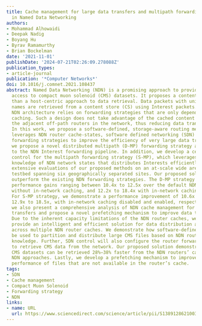 ```yaml
---
title: Cache management for large data transfers and multipath forwarding strategies
  in Named Data Networking
authors:
- Mohammad Alhowaidi
- Deepak Nadig
- Boyang Hu
- Byrav Ramamurthy
- Brian Bockelman
date: '2021-11-01'
publishDate: '2024-07-21T02:26:09.278088Z'
publication_types:
- article-journal
publication: '*Computer Networks*'
doi: 10.1016/j.comnet.2021.108437
abstract: Named Data Networking (NDN) is a promising approach to provide fast in-network
  access to compact muon solenoid (CMS) datasets. It proposes a content-centric rather
  than a host-centric approach to data retrieval. Data packets with unique and immutable
  names are retrieved from a content store (CS) using Interest packets. The current
  NDN architecture relies on forwarding strategies that are only dependent upon on-path
  caching. Such a design does not take advantage of the cached content available on
  the adjacent off-path routers in the network, thus reducing data transfer efficiency.
  In this work, we propose a software-defined, storage-aware routing mechanism that
  leverages NDN router cache-states, software defined networking (SDN) and multipath
  forwarding strategies to improve the efficiency of very large data transfers. First,
  we propose a novel distributed multipath (D-MP) forwarding strategy and enhancements
  to the NDN Interest forwarding pipeline. In addition, we develop a centralized SDN-enabled
  control for the multipath forwarding strategy (S-MP), which leverages the global
  knowledge of NDN network states that distributes Interests efficiently. We perform
  extensive evaluations of our proposed methods on an at-scale wide area network (WAN)
  testbed spanning six geographically separated sites. Our proposed solutions easily
  outperform the existing NDN forwarding strategies. The D-MP strategy results in
  performance gains ranging between 10.4x to 12.5x over the default NDN implementation
  without in-network caching, and 12.2x to 18.4x with in-network caching enabled.
  For S-MP strategy, we demonstrate a performance improvement of 10.6x to 12.6x, and
  12.9x to 18.5x, with in-network caching disabled and enabled, respectively. Further,
  we also present a comprehensive analysis of NDN cache management for large data
  transfers and propose a novel prefetching mechanism to improve data transfer performance.
  Due to the inherent capacity limitations of the NDN router caches, we use SDN to
  provide an intelligent and efficient solution for data distribution and routing
  across multiple NDN router caches. We demonstrate how software-defined control can
  be used to partition and distribute large CMS files based on NDN router cache-state
  knowledge. Further, SDN control will also configure the router forwarding strategy
  to retrieve CMS data from the network. Our proposed solution demonstrates that the
  CMS datasets can be retrieved 28%–38% faster from the NDN routers’ caches than existing
  NDN approaches. Lastly, we develop a prefetching mechanism to improve the transfer
  performance of files that are not available in the router’s cache.
tags:
- SDN
- Cache management
- Compact Muon Solenoid
- Forwarding strategy
- NDN
links:
- name: URL
  url: https://www.sciencedirect.com/science/article/pii/S1389128621003972
---
```

